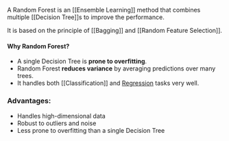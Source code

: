 A Random Forest is an [[Ensemble Learning]] method that combines multiple [[Decision Tree]]s to improve the performance.

It is based on the principle of [[Bagging]] and [[Random Feature Selection]].

#### Why Random Forest?
- A single Decision Tree is **prone to overfitting**.
- Random Forest **reduces variance** by averaging predictions over many trees.
- It handles both [[Classification]] and [Regression](Regression-Analysis) tasks very well.

### Advantages:
- Handles high-dimensional data
- Robust to outliers and noise
- Less prone to overfitting than a single Decision Tree